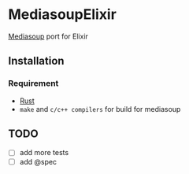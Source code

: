 # MediasoupElixir
 [Mediasoup](https://mediasoup.org/) port for Elixir

## Installation
### Requirement
  * [Rust](https://www.rust-lang.org/)
  * `make` and `c/c++ compilers` for build for mediasoup


## TODO
  - [ ] add more tests
  - [ ] add @spec
